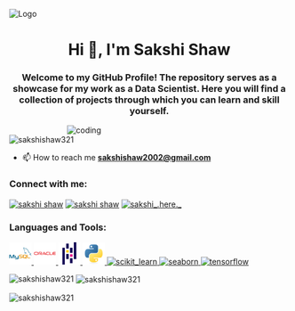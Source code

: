 ![Logo]("C:\Users\Sujit\Downloads\download.jpeg")
<h1 align="center">Hi 👋, I'm Sakshi Shaw</h1>
<h3 align="center">Welcome to my GitHub Profile! The repository serves as a showcase for my work as a Data Scientist. Here you will find a collection of projects through which you can learn and skill yourself.</h3>
<img align="right"alt="coding"width="400"src="C:\Users\Sujit\Downloads\lottie-000_1_1.gif">

<p align="left"> <img src="https://komarev.com/ghpvc/?username=sakshishaw321&label=Profile%20views&color=0e75b6&style=flat" alt="sakshishaw321" /> </p>

- 📫 How to reach me **sakshishaw2002@gmail.com**

<h3 align="left">Connect with me:</h3>
<p align="left">
<a href="https://linkedin.com/in/sakshi shaw" target="blank"><img align="center" src="https://raw.githubusercontent.com/rahuldkjain/github-profile-readme-generator/master/src/images/icons/Social/linked-in-alt.svg" alt="sakshi shaw" height="30" width="40" /></a>
<a href="https://kaggle.com/sakshi shaw" target="blank"><img align="center" src="https://raw.githubusercontent.com/rahuldkjain/github-profile-readme-generator/master/src/images/icons/Social/kaggle.svg" alt="sakshi shaw" height="30" width="40" /></a>
<a href="https://instagram.com/sakshi_.here._" target="blank"><img align="center" src="https://raw.githubusercontent.com/rahuldkjain/github-profile-readme-generator/master/src/images/icons/Social/instagram.svg" alt="sakshi_.here._" height="30" width="40" /></a>
</p>

<h3 align="left">Languages and Tools:</h3>
<p align="left"> <a href="https://www.mysql.com/" target="_blank" rel="noreferrer"> <img src="https://raw.githubusercontent.com/devicons/devicon/master/icons/mysql/mysql-original-wordmark.svg" alt="mysql" width="40" height="40"/> </a> <a href="https://www.oracle.com/" target="_blank" rel="noreferrer"> <img src="https://raw.githubusercontent.com/devicons/devicon/master/icons/oracle/oracle-original.svg" alt="oracle" width="40" height="40"/> </a> <a href="https://pandas.pydata.org/" target="_blank" rel="noreferrer"> <img src="https://raw.githubusercontent.com/devicons/devicon/2ae2a900d2f041da66e950e4d48052658d850630/icons/pandas/pandas-original.svg" alt="pandas" width="40" height="40"/> </a> <a href="https://www.python.org" target="_blank" rel="noreferrer"> <img src="https://raw.githubusercontent.com/devicons/devicon/master/icons/python/python-original.svg" alt="python" width="40" height="40"/> </a> <a href="https://scikit-learn.org/" target="_blank" rel="noreferrer"> <img src="https://upload.wikimedia.org/wikipedia/commons/0/05/Scikit_learn_logo_small.svg" alt="scikit_learn" width="40" height="40"/> </a> <a href="https://seaborn.pydata.org/" target="_blank" rel="noreferrer"> <img src="https://seaborn.pydata.org/_images/logo-mark-lightbg.svg" alt="seaborn" width="40" height="40"/> </a> <a href="https://www.tensorflow.org" target="_blank" rel="noreferrer"> <img src="https://www.vectorlogo.zone/logos/tensorflow/tensorflow-icon.svg" alt="tensorflow" width="40" height="40"/> </a> </p>

<p><img align="left" src="https://github-readme-stats.vercel.app/api/top-langs?username=sakshishaw321&show_icons=true&locale=en&layout=compact" alt="sakshishaw321" /></p>

<p>&nbsp;<img align="center" src="https://github-readme-stats.vercel.app/api?username=sakshishaw321&show_icons=true&locale=en" alt="sakshishaw321" /></p>

<p><img align="center" src="https://github-readme-streak-stats.herokuapp.com/?user=sakshishaw321&" alt="sakshishaw321" /></p>


